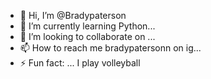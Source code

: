 - 👋 Hi, I’m @Bradypaterson
- 🌱 I’m currently learning Python...
- 💞️ I’m looking to collaborate on ...
- 📫 How to reach me bradypatersonn on ig...
- ⚡ Fun fact: ... I play volleyball

<!---
Bradypaterson/Bradypaterson is a ✨ special ✨ repository because its `README.md` (this file) appears on your GitHub profile.
You can click the Preview link to take a look at your changes.
--->

